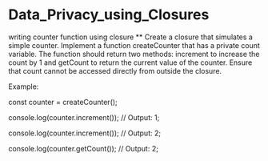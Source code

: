 # Data_Privacy_using_Closures
writing counter function using closure
**
Create a closure that simulates a simple counter. Implement a function createCounter that has a private count variable. The function should return two methods: increment to increase the count by 1 and getCount to return the current value of the counter. Ensure that count cannot be accessed directly from outside the closure.

Example:

const counter = createCounter();

console.log(counter.increment()); // Output: 1;

console.log(counter.increment()); // Output: 2;

console.log(counter.getCount()); // Output: 2;
